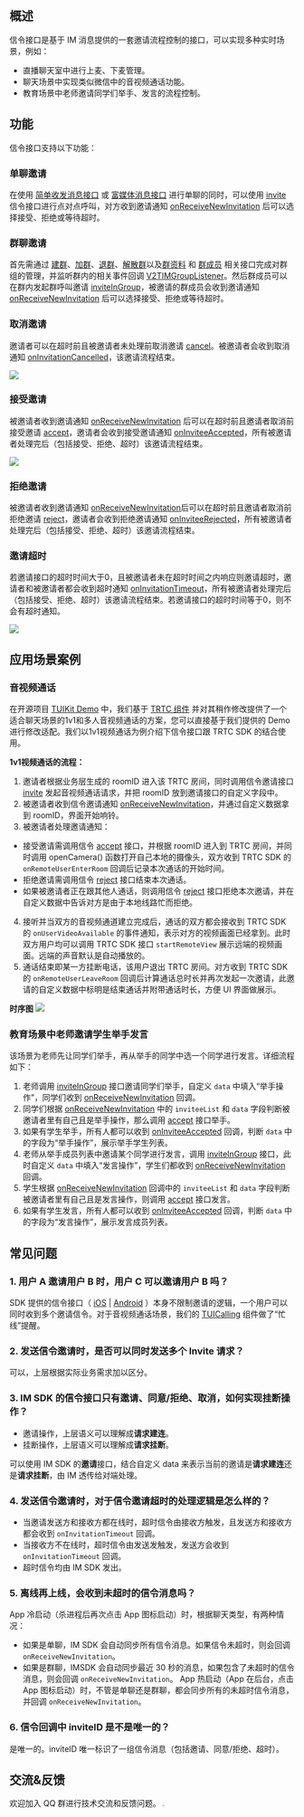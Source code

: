 ## 概述
信令接口是基于 IM 消息提供的一套邀请流程控制的接口，可以实现多种实时场景，例如：
- 直播聊天室中进行上麦、下麦管理。
- 聊天场景中实现类似微信中的音视频通话功能。
- 教育场景中老师邀请同学们举手、发言的流程控制。

## 功能 
信令接口支持以下功能：
### 单聊邀请
在使用 [简单收发消息接口](https://cloud.tencent.com/document/product/269/44489#.E6.94.B6.E5.8F.91.E7.AE.80.E5.8D.95.E6.B6.88.E6.81.AF) 或 [富媒体消息接口](https://cloud.tencent.com/document/product/269/44489#.E6.94.B6.E5.8F.91.E5.AF.8C.E5.AA.92.E4.BD.93.E6.B6.88.E6.81.AF) 进行单聊的同时，可以使用 [invite](https://im.sdk.qcloud.com/doc/zh-cn/classcom_1_1tencent_1_1imsdk_1_1v2_1_1V2TIMSignalingManager.html#a61e283c64f1a303b0a9f0e13a48de0a9) 信令接口进行点对点呼叫，对方收到邀请通知 [onReceiveNewInvitation](https://im.sdk.qcloud.com/doc/zh-cn/classcom_1_1tencent_1_1imsdk_1_1v2_1_1V2TIMSignalingListener.html#aecc2341ca87eb58be37fdadf7a58c014) 后可以选择接受、拒绝或等待超时。
### 群聊邀请
首先需通过 [建群](https://cloud.tencent.com/document/product/269/44494#.E5.88.9B.E5.BB.BA.E7.BE.A4.E7.BB.84)、[加群](https://cloud.tencent.com/document/product/269/44494#.E5.8A.A0.E5.85.A5.E7.BE.A4.E7.BB.84)、[退群](https://cloud.tencent.com/document/product/269/44494#.E9.80.80.E5.87.BA.E7.BE.A4.E7.BB.84)、[解散群](https://cloud.tencent.com/document/product/269/44494#.E8.A7.A3.E6.95.A3.E7.BE.A4.E7.BB.84)以及[群资料](https://cloud.tencent.com/document/product/269/44494#.E7.BE.A4.E8.B5.84.E6.96.99.E5.92.8C.E7.BE.A4.E8.AE.BE.E7.BD.AE) 和 [群成员](https://cloud.tencent.com/document/product/269/44494#.E7.BE.A4.E6.88.90.E5.91.98.E7.AE.A1.E7.90.86) 相关接口完成对群组的管理，并监听群内的相关事件回调 [V2TIMGroupListener](https://im.sdk.qcloud.com/doc/zh-cn/classcom_1_1tencent_1_1imsdk_1_1v2_1_1V2TIMGroupListener.html)。然后群成员可以在群内发起群呼叫邀请 [inviteInGroup](https://im.sdk.qcloud.com/doc/zh-cn/classcom_1_1tencent_1_1imsdk_1_1v2_1_1V2TIMSignalingManager.html#ad51059e9f430650da09bcae01f0bb3b8)，被邀请的群成员会收到邀请通知 [onReceiveNewInvitation](https://im.sdk.qcloud.com/doc/zh-cn/classcom_1_1tencent_1_1imsdk_1_1v2_1_1V2TIMSignalingListener.html#aecc2341ca87eb58be37fdadf7a58c014) 后可以选择接受、拒绝或等待超时。
### 取消邀请
邀请者可以在超时前且被邀请者未处理前取消邀请 [cancel](https://im.sdk.qcloud.com/doc/zh-cn/classcom_1_1tencent_1_1imsdk_1_1v2_1_1V2TIMSignalingManager.html#a9d69707620f038d6e47356cdaa3ab9bd)。被邀请者会收到取消通知 [onInvitationCancelled](https://im.sdk.qcloud.com/doc/zh-cn/classcom_1_1tencent_1_1imsdk_1_1v2_1_1V2TIMSignalingListener.html#adbdb9fe903e032b94a82330649484642)，该邀请流程结束。

![](https://qcloudimg.tencent-cloud.cn/raw/bcf70feec44b902f3c335c365257ee4a.png)

### 接受邀请
被邀请者收到邀请通知 [onReceiveNewInvitation](https://im.sdk.qcloud.com/doc/zh-cn/classcom_1_1tencent_1_1imsdk_1_1v2_1_1V2TIMSignalingListener.html#aecc2341ca87eb58be37fdadf7a58c014) 后可以在超时前且邀请者取消前接受邀请 [accept](https://im.sdk.qcloud.com/doc/zh-cn/classcom_1_1tencent_1_1imsdk_1_1v2_1_1V2TIMSignalingManager.html#a4cd3629a0952db7c59186e0c222e17a0)，邀请者会收到接受邀请通知 [onInviteeAccepted](https://im.sdk.qcloud.com/doc/zh-cn/classcom_1_1tencent_1_1imsdk_1_1v2_1_1V2TIMSignalingListener.html#af4896215b6bf6febda701c100566b04c)，所有被邀请者处理完后（包括接受、拒绝、超时）该邀请流程结束。

![](https://qcloudimg.tencent-cloud.cn/raw/5ec6585f8cb83ba263c44f4b09987d68.png)

### 拒绝邀请
被邀请者收到邀请通知 [onReceiveNewInvitation](https://im.sdk.qcloud.com/doc/zh-cn/classcom_1_1tencent_1_1imsdk_1_1v2_1_1V2TIMSignalingListener.html#aecc2341ca87eb58be37fdadf7a58c014)后可以在超时前且邀请者取消前拒绝邀请 [reject](https://im.sdk.qcloud.com/doc/zh-cn/classcom_1_1tencent_1_1imsdk_1_1v2_1_1V2TIMSignalingManager.html#ad9510bf8a333189fd1a0c1eafbde2266)，邀请者会收到拒绝邀请通知 [onInviteeRejected](https://im.sdk.qcloud.com/doc/zh-cn/classcom_1_1tencent_1_1imsdk_1_1v2_1_1V2TIMSignalingListener.html#ad351469b5f2f3b36833ae9832ed80d27)，所有被邀请者处理完后（包括接受、拒绝、超时）该邀请流程结束。
### 邀请超时
若邀请接口的超时时间大于0，且被邀请者未在超时时间之内响应则邀请超时，邀请者和被邀请者都会收到超时通知 [onInvitationTimeout](https://im.sdk.qcloud.com/doc/zh-cn/classcom_1_1tencent_1_1imsdk_1_1v2_1_1V2TIMSignalingListener.html#ac5ee85faf06f5deb359afdf6d88d43f5)，所有被邀请者处理完后（包括接受、拒绝、超时）该邀请流程结束。若邀请接口的超时时间等于0，则不会有超时通知。

![](https://qcloudimg.tencent-cloud.cn/raw/829e9bc78175bbdf31b9b2083cd82553.png)

## 应用场景案例
### 音视频通话
在开源项目 [TUIKit Demo](https://github.com/tencentyun/TIMSDK) 中，我们基于 [TRTC 组件](https://cloud.tencent.com/document/product/647/42045) 并对其稍作修改提供了一个适合聊天场景的1v1和多人音视频通话的方案，您可以直接基于我们提供的 Demo 进行修改适配。我们以1v1视频通话为例介绍下信令接口跟 TRTC SDK 的结合使用。

**1v1视频通话的流程：**
1. 邀请者根据业务层生成的 roomID 进入该 TRTC 房间，同时调用信令邀请接口 [invite](https://im.sdk.qcloud.com/doc/zh-cn/classcom_1_1tencent_1_1imsdk_1_1v2_1_1V2TIMSignalingManager.html#a61e283c64f1a303b0a9f0e13a48de0a9) 发起音视频通话请求，并把 roomID 放到邀请接口的自定义字段中。
2. 被邀请者收到信令邀请通知 [onReceiveNewInvitation](https://im.sdk.qcloud.com/doc/zh-cn/classcom_1_1tencent_1_1imsdk_1_1v2_1_1V2TIMSignalingListener.html#aecc2341ca87eb58be37fdadf7a58c014)，并通过自定义数据拿到 roomID，界面开始响铃。
3. 被邀请者处理邀请通知：
 - 接受邀请需调用信令 [accept](https://im.sdk.qcloud.com/doc/zh-cn/classcom_1_1tencent_1_1imsdk_1_1v2_1_1V2TIMSignalingManager.html#a4cd3629a0952db7c59186e0c222e17a0) 接口，并根据 roomID 进入到 TRTC 房间，并同时调用 openCamera() 函数打开自己本地的摄像头，双方收到 TRTC SDK 的 `onRemoteUserEnterRoom` 回调后记录本次通话的开始时间。
 - 拒绝邀请需调用信令 [reject](https://im.sdk.qcloud.com/doc/zh-cn/classcom_1_1tencent_1_1imsdk_1_1v2_1_1V2TIMSignalingManager.html#ad9510bf8a333189fd1a0c1eafbde2266) 接口结束本次通话。
 - 如果被邀请者正在跟其他人通话，则调用信令 [reject](https://im.sdk.qcloud.com/doc/zh-cn/classcom_1_1tencent_1_1imsdk_1_1v2_1_1V2TIMSignalingManager.html#ad9510bf8a333189fd1a0c1eafbde2266) 接口拒绝本次邀请，并在自定义数据中告诉对方是由于本地线路忙而拒绝。
4. 接听并当双方的音视频通道建立完成后，通话的双方都会接收到 TRTC SDK 的 `onUserVideoAvailable` 的事件通知，表示对方的视频画面已经拿到。此时双方用户均可以调用 TRTC SDK 接口 `startRemoteView` 展示远端的视频画面。远端的声音默认是自动播放的。
5. 通话结束即某一方挂断电话，该用户退出 TRTC 房间。对方收到 TRTC SDK 的 `onRemoteUserLeaveRoom` 回调后计算通话总时长并再次发起一次邀请，此邀请的自定义数据中标明是结束通话并附带通话时长，方便 UI 界面做展示。

**时序图**
![](https://qcloudimg.tencent-cloud.cn/raw/94dc2eeed51a761a996139eb5d78b1c5.png)

### 教育场景中老师邀请学生举手发言
该场景为老师先让同学们举手，再从举手的同学中选一个同学进行发言。详细流程如下：
1. 老师调用 [inviteInGroup](https://im.sdk.qcloud.com/doc/zh-cn/classcom_1_1tencent_1_1imsdk_1_1v2_1_1V2TIMSignalingManager.html#ad51059e9f430650da09bcae01f0bb3b8) 接口邀请同学们举手，自定义 `data` 中填入“举手操作”，同学们收到 [onReceiveNewInvitation](https://im.sdk.qcloud.com/doc/zh-cn/classcom_1_1tencent_1_1imsdk_1_1v2_1_1V2TIMSignalingListener.html#aecc2341ca87eb58be37fdadf7a58c014) 回调。
2. 同学们根据 [onReceiveNewInvitation](https://im.sdk.qcloud.com/doc/zh-cn/classcom_1_1tencent_1_1imsdk_1_1v2_1_1V2TIMSignalingListener.html#aecc2341ca87eb58be37fdadf7a58c014) 中的 `inviteeList` 和 `data` 字段判断被邀请者里有自己且是举手操作，那么调用  [accept](https://im.sdk.qcloud.com/doc/zh-cn/classcom_1_1tencent_1_1imsdk_1_1v2_1_1V2TIMSignalingManager.html#a4cd3629a0952db7c59186e0c222e17a0) 接口举手。
3. 如果有学生举手，所有人都可以收到 [onInviteeAccepted](https://im.sdk.qcloud.com/doc/zh-cn/classcom_1_1tencent_1_1imsdk_1_1v2_1_1V2TIMSignalingListener.html#af4896215b6bf6febda701c100566b04c) 回调，判断 `data` 中的字段为“举手操作”，展示举手学生列表。
4. 老师从举手成员列表中邀请某个同学进行发言，调用  [inviteInGroup](https://im.sdk.qcloud.com/doc/zh-cn/classcom_1_1tencent_1_1imsdk_1_1v2_1_1V2TIMSignalingManager.html#ad51059e9f430650da09bcae01f0bb3b8) 接口，此时自定义 `data` 中填入“发言操作”，学生们都收到 [onReceiveNewInvitation](https://im.sdk.qcloud.com/doc/zh-cn/classcom_1_1tencent_1_1imsdk_1_1v2_1_1V2TIMSignalingListener.html#aecc2341ca87eb58be37fdadf7a58c014) 回调。
5. 学生根据  [onReceiveNewInvitation](https://im.sdk.qcloud.com/doc/zh-cn/classcom_1_1tencent_1_1imsdk_1_1v2_1_1V2TIMSignalingListener.html#aecc2341ca87eb58be37fdadf7a58c014) 回调中的 `inviteeList` 和 `data` 字段判断被邀请者里有自己且是发言操作，则调用 [accept](https://im.sdk.qcloud.com/doc/zh-cn/classcom_1_1tencent_1_1imsdk_1_1v2_1_1V2TIMSignalingManager.html#a4cd3629a0952db7c59186e0c222e17a0) 接口发言。
6. 如果有学生发言，所有人都可以收到  [onInviteeAccepted](https://im.sdk.qcloud.com/doc/zh-cn/classcom_1_1tencent_1_1imsdk_1_1v2_1_1V2TIMSignalingListener.html#af4896215b6bf6febda701c100566b04c) 回调，判断 `data` 中的字段为“发言操作”，展示发言成员列表。


## 常见问题

### 1. 用户 A 邀请用户 B 时，用户 C 可以邀请用户 B 吗？
SDK 提供的信令接口（ [iOS](https://im.sdk.qcloud.com/doc/zh-cn/categoryV2TIMManager_07Signaling_08.html) | [Android](https://im.sdk.qcloud.com/doc/zh-cn/classcom_1_1tencent_1_1imsdk_1_1v2_1_1V2TIMSignalingManager.html) ）本身不限制邀请的逻辑，一个用户可以同时收到多个邀请信令。对于音视频通话场景，我们的 [TUICalling](https://cloud.tencent.com/document/product/647/70641) 组件做了“忙线”提醒。

### 2. 发送信令邀请时，是否可以同时发送多个 Invite 请求？
可以，上层根据实际业务需求加以区分。

### 3. IM SDK 的信令接口只有邀请、同意/拒绝、取消，如何实现挂断操作？
* 邀请操作，上层语义可以理解成**请求建连**。
* 挂断操作，上层语义可以理解成**请求挂断**。

可以使用 IM SDK 的**邀请**接口，结合自定义 data 来表示当前的邀请是**请求建连**还是**请求挂断**，由 IM 透传给对端处理。

### 4. 发送信令邀请时，对于信令邀请超时的处理逻辑是怎么样的？
* 当邀请发送方和接收方都在线时，超时信令由接收方触发，且发送方和接收方都会收到 `onInvitationTimeout` 回调。
* 当接收方不在线时，超时信令由发送发触发，发送方会收到 `onInvitationTimeout` 回调。
* 超时信令均由 IM SDK 发出。

### 5. 离线再上线，会收到未超时的信令消息吗？
App 冷启动（杀进程后再次点击 App 图标启动）时，根据聊天类型，有两种情况：

* 如果是单聊，IM SDK 会自动同步所有信令消息。如果信令未超时，则会回调 `onReceiveNewInvitation`。
* 如果是群聊，IMSDK 会自动同步最近 30 秒的消息，如果包含了未超时的信令消息，则会回调 `onReceiveNewInvitation`。
App 热启动（App 在后台，点击 App 图标启动）时，不管是单聊还是群聊，都会同步所有的未超时信令消息，并回调 `onReceiveNewInvitation`。

### 6. 信令回调中 inviteID 是不是唯一的？
是唯一的。inviteID 唯一标识了一组信令消息（包括邀请、同意/拒绝、超时）。

## 交流&反馈

欢迎加入 QQ 群进行技术交流和反馈问题。
<img src="https://sdk-im-1252463788.cos.ap-hongkong.myqcloud.com/tools/resource/officialwebsite/pictures/doc_sdk_qq_group.jpg" style="zoom:20%;"/>
